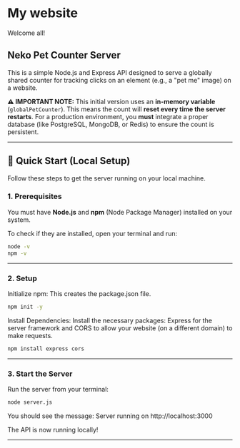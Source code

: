 # My website

Welcome all!




## Neko Pet Counter Server

This is a simple Node.js and Express API designed to serve a globally shared counter for tracking clicks on an element (e.g., a "pet me" image) on a website.

**⚠️ IMPORTANT NOTE:** This initial version uses an **in-memory variable** (`globalPetCounter`). This means the count will **reset every time the server restarts**. For a production environment, you **must** integrate a proper database (like PostgreSQL, MongoDB, or Redis) to ensure the count is persistent.

---

## 🚀 Quick Start (Local Setup)

Follow these steps to get the server running on your local machine.

### 1. Prerequisites

You must have **Node.js** and **npm** (Node Package Manager) installed on your system.

To check if they are installed, open your terminal and run:

```bash
node -v
npm -v
```

---

### 2. Setup

Initialize npm: This creates the package.json file.

```bash
npm init -y
```

Install Dependencies: Install the necessary packages: Express for the server framework and CORS to allow your website (on a different domain) to make requests.

```bash
npm install express cors
```

---

### 3. Start the Server

Run the server from your terminal:

```bash
node server.js
```

You should see the message: Server running on http://localhost:3000

The API is now running locally!

---